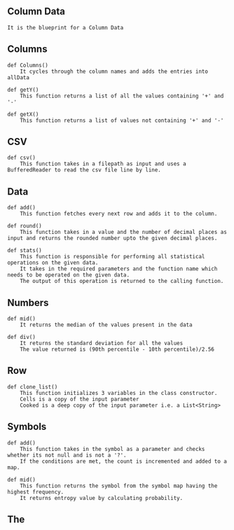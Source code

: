 ## Column Data
    It is the blueprint for a Column Data
## Columns
    def Columns()
        It cycles through the column names and adds the entries into allData

    def getY()
        This function returns a list of all the values containing '+' and '-' 

    def getX()
        This function returns a list of values not containing '+' and '-'


## CSV
    def csv()
        This function takes in a filepath as input and uses a BufferedReader to read the csv file line by line.
## Data
    def add()
        This function fetches every next row and adds it to the column.
    
    def round()
        This function takes in a value and the number of decimal places as input and returns the rounded number upto the given decimal places.

    def stats()
        This function is responsible for performing all statistical operations on the given data.
        It takes in the required parameters and the function name which needs to be operated on the given data.
        The output of this operation is returned to the calling function.
## Numbers
    def mid()
        It returns the median of the values present in the data

    def div()
        It returns the standard deviation for all the values
        The value returned is (90th percentile - 10th percentile)/2.56
## Row
    def clone_list()
        This function initializes 3 variables in the class constructor.
        Cells is a copy of the input parameter
        Cooked is a deep copy of the input parameter i.e. a List<String>
## Symbols
    def add()
        This function takes in the symbol as a parameter and checks whether its not null and is not a '?'.
        If the conditions are met, the count is incremented and added to a map. 

    def mid()
        This function returns the symbol from the symbol map having the highest frequency.
        It returns entropy value by calculating probability. 

    

## The